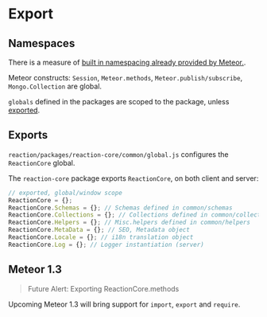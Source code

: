 # Export
## Namespaces
There is a measure of [built in namespacing already provided by Meteor.](http://docs.meteor.com/#/full/namespacing).

Meteor constructs: `Session`, `Meteor.methods`, `Meteor.publish/subscribe`, `Mongo.Collection` are global.

`globals` defined in the packages are scoped to the package, unless [exported](http://docs.meteor.com/#/full/pack_export).

## Exports
`reaction/packages/reaction-core/common/global.js` configures the `ReactionCore` global.

The `reaction-core` package exports `ReactionCore`, on both client and server:

```javascript
// exported, global/window scope
ReactionCore = {};
ReactionCore.Schemas = {}; // Schemas defined in common/schemas
ReactionCore.Collections = {}; // Collections defined in common/collections
ReactionCore.Helpers = {}; // Misc.helpers defined in common/helpers
ReactionCore.MetaData = {}; // SEO, Metadata object
ReactionCore.Locale = {}; // i18n translation object
ReactionCore.Log = {}; // Logger instantiation (server)
```

## Meteor 1.3
> Future Alert: Exporting ReactionCore.methods

Upcoming Meteor 1.3 will bring support for `import`, `export` and `require`.
